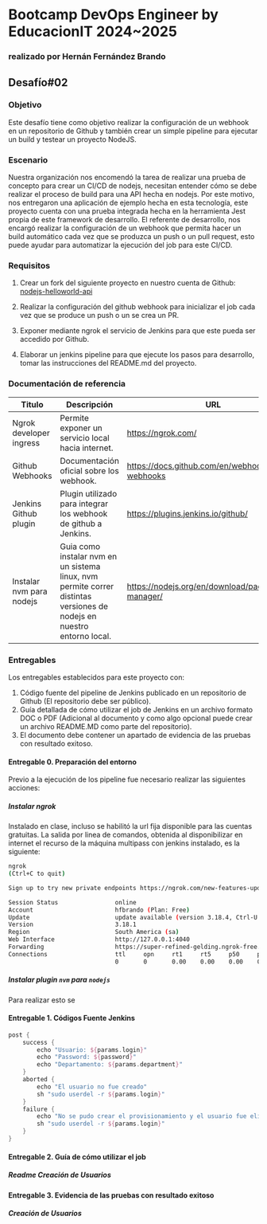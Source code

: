 # Bootcamp DevOps Engineer by EducacionIT 2024~2025
### realizado por Hernán Fernández Brando

## Desafío#02
### Objetivo
Este desafío tiene como objetivo realizar la configuración de un webhook en un repositorio de Github y también crear un simple pipeline para ejecutar un build y testear un proyecto NodeJS.

### Escenario
Nuestra organización nos encomendó la tarea de realizar una prueba de concepto para crear un CI/CD de nodejs, necesitan entender cómo se debe realizar el proceso de build para una API hecha en nodejs.
Por este motivo, nos entregaron una aplicación de ejemplo hecha en esta tecnología, este proyecto cuenta con una prueba integrada hecha en la herramienta Jest propia de este framework de desarrollo.
El referente de desarrollo, nos encargó realizar la configuración de un webhook que permita hacer un build automático cada vez que se produzca un push o un pull request, esto puede ayudar para automatizar la ejecución del job para este CI/CD.

### Requisitos
1. Crear un fork del siguiente proyecto en nuestro cuenta de Github: [nodejs-helloworld-api](https://github.com/edgaregonzalez/nodejs-helloworld-api)

2. Realizar la configuración del github webhook para inicializar el job cada vez que se produce un push o un se crea un PR.
2. Exponer mediante ngrok el servicio de Jenkins para que este pueda ser accedido por Github.
2. Elaborar un jenkins pipeline para que ejecute los pasos para desarrollo, tomar las instrucciones del README.md del proyecto.

### Documentación de referencia

| Titulo | Descripción | URL |
| ---- | ---- | ---- |
| Ngrok developer ingress | Permite exponer un servicio local hacia internet. | https://ngrok.com/ | 
| Github Webhooks | Documentación oficial sobre los webhook. | https://docs.github.com/en/webhooks/about-webhooks |
| Jenkins Github plugin | Plugin utilizado para integrar los webhook de github a Jenkins.| https://plugins.jenkins.io/github/ | 
| Instalar nvm para nodejs | Guia como instalar nvm en un sistema linux, nvm permite correr distintas versiones de nodejs en nuestro entorno local. | https://nodejs.org/en/download/package-manager/ |

### Entregables

Los entregables establecidos para este proyecto con:
1. Código fuente del pipeline de Jenkins publicado en un repositorio de Github (El repositorio debe ser público).
2. Guía detallada de cómo utilizar el job de Jenkins en un archivo formato DOC o PDF (Adicional al documento y como algo opcional puede crear un archivo README.MD como parte del repositorio).
3. El documento debe contener un apartado de evidencia de las pruebas con resultado exitoso.

#### Entregable 0. Preparación del entorno

Previo a la ejecución de los pipeline fue necesario realizar las siguientes acciones:
##### Instalar ngrok
Instalado en clase, incluso se habilitó la url fija disponible para las cuentas gratuitas.
La salida por linea de comandos, obtenida al disponibilizar en internet el recurso de la máquina multipass con jenkins instalado, es la siguiente:
```bash
ngrok
(Ctrl+C to quit)

Sign up to try new private endpoints https://ngrok.com/new-features-update?ref=private

Session Status                online
Account                       hfbrando (Plan: Free)
Update                        update available (version 3.18.4, Ctrl-U to update)
Version                       3.18.1
Region                        South America (sa)
Web Interface                 http://127.0.0.1:4040
Forwarding                    https://super-refined-gelding.ngrok-free.app -> http://localhost:8080
Connections                   ttl     opn     rt1     rt5     p50     p90
                              0       0       0.00    0.00    0.00    0.00  
```
##### Instalar plugin `nvm` para `nodejs`
Para realizar esto se 


#### Entregable 1. Códigos Fuente Jenkins

```groovy
post {
    success {
        echo "Usuario: ${params.login}"
        echo "Password: ${password}"
        echo "Departamento: ${params.department}"
    }
    aborted {
        echo "El usuario no fue creado"
        sh "sudo userdel -r ${params.login}"
    }
    failure {
        echo "No se pudo crear el provisionamiento y el usuario fue eliminado"
        sh "sudo userdel -r ${params.login}"
    }
}
```

#### Entregable 2. Guía de cómo utilizar el job

##### Readme Creación de Usuarios


#### Entregable 3. Evidencia de las pruebas con resultado exitoso

##### Creación de Usuarios

